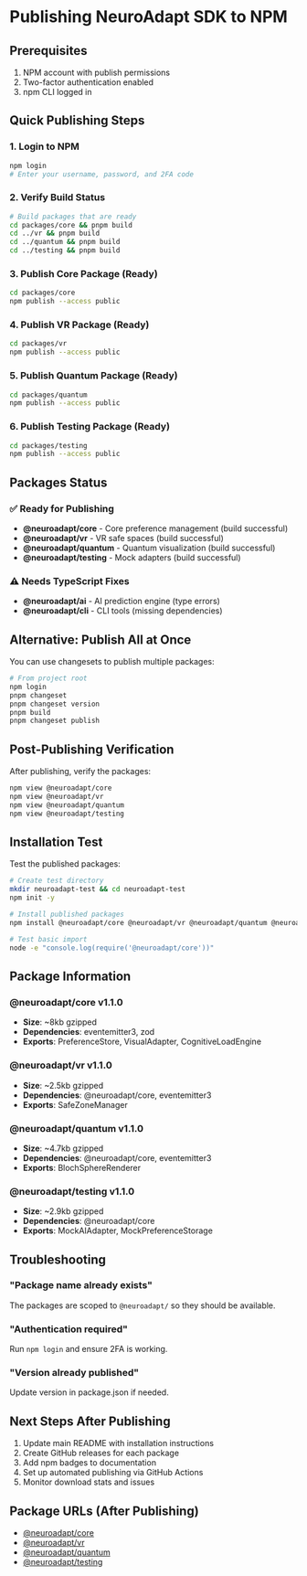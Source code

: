 # Publishing NeuroAdapt SDK to NPM

## Prerequisites

1. NPM account with publish permissions
2. Two-factor authentication enabled
3. npm CLI logged in

## Quick Publishing Steps

### 1. Login to NPM

```bash
npm login
# Enter your username, password, and 2FA code
```

### 2. Verify Build Status

```bash
# Build packages that are ready
cd packages/core && pnpm build
cd ../vr && pnpm build  
cd ../quantum && pnpm build
cd ../testing && pnpm build
```

### 3. Publish Core Package (Ready)

```bash
cd packages/core
npm publish --access public
```

### 4. Publish VR Package (Ready)

```bash
cd packages/vr
npm publish --access public
```

### 5. Publish Quantum Package (Ready)

```bash
cd packages/quantum
npm publish --access public
```

### 6. Publish Testing Package (Ready)

```bash
cd packages/testing
npm publish --access public
```

## Packages Status

### ✅ Ready for Publishing

- **@neuroadapt/core** - Core preference management (build successful)
- **@neuroadapt/vr** - VR safe spaces (build successful)
- **@neuroadapt/quantum** - Quantum visualization (build successful)  
- **@neuroadapt/testing** - Mock adapters (build successful)

### ⚠️ Needs TypeScript Fixes

- **@neuroadapt/ai** - AI prediction engine (type errors)
- **@neuroadapt/cli** - CLI tools (missing dependencies)

## Alternative: Publish All at Once

You can use changesets to publish multiple packages:

```bash
# From project root
npm login
pnpm changeset
pnpm changeset version
pnpm build
pnpm changeset publish
```

## Post-Publishing Verification

After publishing, verify the packages:

```bash
npm view @neuroadapt/core
npm view @neuroadapt/vr
npm view @neuroadapt/quantum
npm view @neuroadapt/testing
```

## Installation Test

Test the published packages:

```bash
# Create test directory
mkdir neuroadapt-test && cd neuroadapt-test
npm init -y

# Install published packages
npm install @neuroadapt/core @neuroadapt/vr @neuroadapt/quantum @neuroadapt/testing

# Test basic import
node -e "console.log(require('@neuroadapt/core'))"
```

## Package Information

### @neuroadapt/core v1.1.0
- **Size**: ~8kb gzipped
- **Dependencies**: eventemitter3, zod
- **Exports**: PreferenceStore, VisualAdapter, CognitiveLoadEngine

### @neuroadapt/vr v1.1.0  
- **Size**: ~2.5kb gzipped
- **Dependencies**: @neuroadapt/core, eventemitter3
- **Exports**: SafeZoneManager

### @neuroadapt/quantum v1.1.0
- **Size**: ~4.7kb gzipped
- **Dependencies**: @neuroadapt/core, eventemitter3
- **Exports**: BlochSphereRenderer

### @neuroadapt/testing v1.1.0
- **Size**: ~2.9kb gzipped  
- **Dependencies**: @neuroadapt/core
- **Exports**: MockAIAdapter, MockPreferenceStorage

## Troubleshooting

### "Package name already exists"
The packages are scoped to `@neuroadapt/` so they should be available.

### "Authentication required"
Run `npm login` and ensure 2FA is working.

### "Version already published"
Update version in package.json if needed.

## Next Steps After Publishing

1. Update main README with installation instructions
2. Create GitHub releases for each package
3. Add npm badges to documentation  
4. Set up automated publishing via GitHub Actions
5. Monitor download stats and issues

## Package URLs (After Publishing)

- [@neuroadapt/core](https://www.npmjs.com/package/@neuroadapt/core)
- [@neuroadapt/vr](https://www.npmjs.com/package/@neuroadapt/vr)
- [@neuroadapt/quantum](https://www.npmjs.com/package/@neuroadapt/quantum)
- [@neuroadapt/testing](https://www.npmjs.com/package/@neuroadapt/testing)